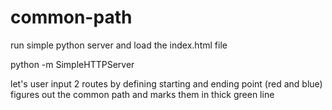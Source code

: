 # common-path

run simple python server and load the index.html file

python -m SimpleHTTPServer

let's user input 2 routes by defining starting and ending point (red and blue)
figures out the common path and marks them in thick green line
